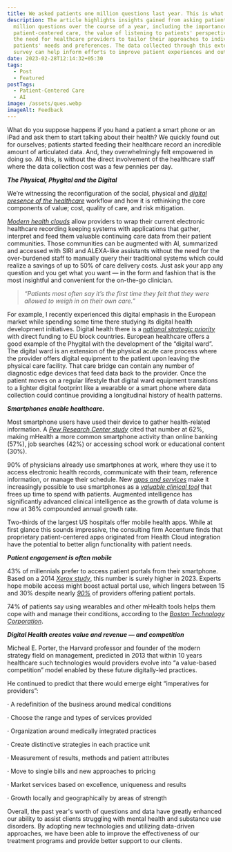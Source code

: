 ```yaml
---
title: We asked patients one million questions last year. This is what we learned.
description: The article highlights insights gained from asking patients one
  million questions over the course of a year, including the importance of
  patient-centered care, the value of listening to patients' perspectives, and
  the need for healthcare providers to tailor their approaches to individual
  patients' needs and preferences. The data collected through this extensive
  survey can help inform efforts to improve patient experiences and outcomes.
date: 2023-02-28T12:14:32+05:30
tags:
  - Post
  - Featured
postTags:
  - Patient-Centered Care
  - AI
image: /assets/ques.webp
imageAlt: Feedback
---
```

What do you suppose happens if you hand a patient a smart phone or an iPad and ask them to start talking about their health? We quickly found out for ourselves; patients started feeding their healthcare record an incredible amount of articulated data. And, they overwhelmingly felt empowered in doing so. All this, is without the direct involvement of the healthcare staff where the data collection cost was a few pennies per day.

***The Physical, Phygital and the Digital***

We’re witnessing the reconfiguration of the social, physical and *[digital presence of the healthcare](https://hbr.org/2020/12/digital-tools-are-revolutionizing-mental-health-care-in-the-u-s)* workflow and how it is rethinking the core components of value; cost, quality of care, and risk mitigation.

*[Modern health clouds](http://http//www.YOUUniverse.ai)* allow providers to wrap their current electronic healthcare recording keeping systems with applications that gather, interpret and feed them valuable continuing care data from their patient communities. Those communities can be augmented with AI, summarized and accessed with SIRI and ALEXA-like assistants without the need for the over-burdened staff to manually query their traditional systems which could realize a savings of up to 50% of care delivery costs. Just ask your app any question and you get what you want — in the form and fashion that is the most insightful and convenient for the on-the-go clinician.

> *“Patients most often say it’s the first time they felt that they were allowed to weigh in on their own care.”*

For example, I recently experienced this digital emphasis in the European market while spending some time there studying its digital health development initiatives. Digital health there is a *[national strategic priority](https://www.who.int/europe/news/item/13-09-2022-countries-in-the-european-region-adopt-first-ever-digital-health-action-plan)* with direct funding to EU block countries. European healthcare offers a good example of the Phygital with the development of the “digital ward”. The digital ward is an extension of the physical acute care process where the provider offers digital equipment to the patient upon leaving the physical care facility. That care bridge can contain any number of diagnostic edge devices that feed data back to the provider. Once the patient moves on a regular lifestyle that digital ward equipment transitions to a lighter digital footprint like a wearable or a smart phone where data collection could continue providing a longitudinal history of health patterns.

***Smartphones enable healthcare.***

Most smartphone users have used their device to gather health-related information. A *[Pew Research Center study](http://www.pewinternet.org/2015/04/01/chapter-two-usage-and-attitudes-toward-smartphones/)* cited that number at 62%, making mHealth a more common smartphone activity than online banking (57%), job searches (42%) or accessing school work or educational content (30%).

90% of physicians already use smartphones at work, where they use it to access electronic health records, communicate with their team, reference information, or manage their schedule. New *[apps and services](https://mobius.md/2019/07/29/7-ways-healthcare-professionals-use-smartphones/)* make it increasingly possible to use smartphones as a *[valuable clinical tool](https://mobius.md/2019/01/30/create-value-with-mobius/)* that frees up time to spend with patients. Augmented intelligence has significantly advanced clinical intelligence as the growth of data volume is now at 36% compounded annual growth rate.

Two-thirds of the largest US hospitals offer mobile health apps. While at first glance this sounds impressive, the consulting firm Accenture finds that proprietary patient-centered apps originated from Health Cloud integration have the potential to better align functionality with patient needs.

***Patient engagement is often mobile***

43% of millennials prefer to access patient portals from their smartphone. Based on a 2014 *[Xerox study](https://www.news.xerox.com/news/Xerox-EHR-survey-finds-Americans-open-to-online-records)*, this number is surely higher in 2023. Experts hope mobile access might boost actual portal use, which lingers between 15 and 30% despite nearly *[90%](https://patientengagementhit.com/news/how-can-mobile-patient-portals-boost-patient-portal-use-rates)* of providers offering patient portals.

74% of patients say using wearables and other mHealth tools helps them cope with and manage their conditions, according to the *[Boston Technology Corporation](http://www.boston-technology.com/wp-content/uploads/images/The_mHealth_Roadmap_to_Success-4.png)*.

***Digital Health creates value and revenue — and competition***

Micheal E. Porter, the Harvard professor and founder of the modern strategy field on management, predicted in 2013 that within 10 years healthcare such technologies would providers evolve into “a value-based competition” model enabled by these future digitally-led practices.

He continued to predict that there would emerge eight “imperatives for providers”:

· A redefinition of the business around medical conditions

· Choose the range and types of services provided

· Organization around medically integrated practices

· Create distinctive strategies in each practice unit

· Measurement of results, methods and patient attributes

· Move to single bills and new approaches to pricing

· Market services based on excellence, uniqueness and results

· Growth locally and geographically by areas of strength

Overall, the past year's worth of questions and data have greatly enhanced our ability to assist clients struggling with mental health and substance use disorders. By adopting new technologies and utilizing data-driven approaches, we have been able to improve the effectiveness of our treatment programs and provide better support to our clients.